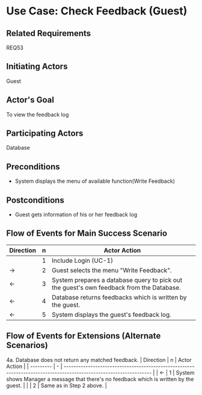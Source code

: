 # Use Case: Check Feedback (Guest)

## **Related Requirements**

REQ53

## **Initiating Actors**

Guest

## **Actor's Goal**

To view the feedback log

## **Participating Actors**

Database

## **Preconditions**

- System displays the menu of available function(Write Feedback)

## **Postconditions**

- Guest gets information of his or her feedback log

## Flow of Events for Main Success Scenario
| Direction | n | Actor Action                                                                                                         |
| --------- | - | -------------------------------------------------------------------------------------------------------------------- |
|           | 1 | Include Login (UC-1) |
| →         | 2 | Guest selects the menu "Write Feedback". |
| ←         | 3 | System prepares a database query to pick out the guest's own feedback from the Database. |
| ←         | 4 | Database returns feedbacks which is written by the guest. |
| ←         | 5 | System displays the guest's feedback log. |

## Flow of Events for Extensions (Alternate Scenarios)
4a. Database does not return any matched feedback. 
| Direction | n | Actor Action                                                                                                       |
| --------- | - | ------------------------------------------------------------------------------------------------------------------ |
| ←         | 1 | System shows Manager a message that there's no feedback which is written by the guest. |
|           | 2 | Same as in Step 2 above. |